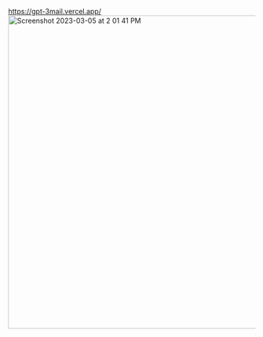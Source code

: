 https://gpt-3mail.vercel.app/
<img width="638" alt="Screenshot 2023-03-05 at 2 01 41 PM" src="https://user-images.githubusercontent.com/37011725/222988409-0c88e11a-954f-4b4c-83e9-01486b3c052f.png">

